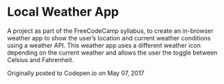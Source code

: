 # Local Weather App

A project as part of the FreeCodeCamp syllabus, to create an in-browser weather app to show the user’s location and current weather conditions using a weather API. This weather app uses a different weather icon depending on the current weather and allows the user the toggle between Celsius and Fahrenheit.

Originally posted to Codepen.io on May 07, 2017
